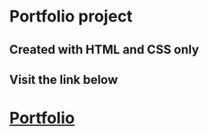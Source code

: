 # Portfolio project
## Created with HTML and CSS only
## Visit the link below
# [Portfolio](https://isaaknazar.github.io/portfolio/)

